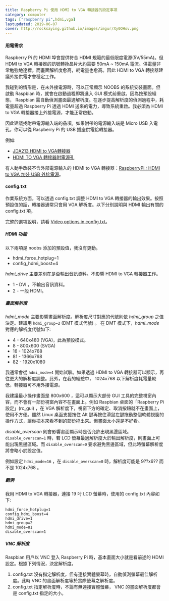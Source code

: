 ```yaml
---
title: Raspberry Pi 使用 HDMI to VGA 轉接器的設定事項
category: computer
tags: ["raspberry pi",hdmi,vga]
lastupdated: 2019-06-07
cover: http://rocksaying.github.io/images/imgur/Xy0OHov.png
---
```


#### 用電需求

Raspberry Pi 的 HDMI 埠會提供符合 HDMI 規範的最低限度電源(5V/55mA)。但 HDMI to VGA 轉接器的訊號轉換晶片大約需要 50mA ~ 150mA 電流。供電量非常勉強地達標。而畫面解析度愈高，耗電量也愈高。因此 HDMI to VGA 轉接器建議外接供電才會穩定工作。

我碰到的情形是，在未外接電源時，可以正常顯示 NOOBS 的系統安裝畫面。但啟動 Raspbian 時，就會在啟動過程即將進入 GUI 模式前重啟。因為按預設組態， Raspbian 需自動偵測畫面最適解析度。在逐步提高解析度的偵測過程中，耗電量超過 Raspberry Pi 透過 HDMI 送來的電力，導致系統重啟。我必須為 HDMI to VGA 轉接器接上外接電源，才能正常啟動。

因此建議找附帶電源輸入端的品項。如果附帶的電源輸入端是 Micro USB 入電孔，你可以從 Raspberry Pi 的 USB 插座供電給轉接器。

例如:

* [JDA213 HDMI to VGA轉接器](https://tw.j5create.com/products/jda213)
* [HDMI TO VGA 轉接器附電源孔](https://24h.pchome.com.tw/prod/DCAX57-A90077VHQ)

有人動手改裝不含外部電源輸入的 HDMI to VGA 轉接器：[RaspberryPI : HDMI to VGA 加裝 USB 外接電源](http://gsyan888.blogspot.com/2013/07/raspberrypi-hdmi-to-vga-usb-power.html)。

<!--more-->

#### config.txt

作業系統方面，可以透過 config.txt 調整 HDMI to VGA 轉接器的輸出效果。按照預設值的話，轉接器通常只會用 VGA 解析度。以下分別說明與 HDMI 輸出有關的 config.txt 項。

完整的選項說明，請看 [Video options in config.txt](https://www.raspberrypi.org/documentation/configuration/config-txt/video.md)。

##### HDMI 功能

以下兩項是 noobs 添加的預設值，我沒有更動。

* hdmi_force_hotplug=1
* config_hdmi_boost=4

*hdmi_drive* 主要差別在是否輸出音訊資料。不影響 HDMI to VGA 轉接器工作。

* 1 - DVI ，不輸出音訊資料。
* 2 - 一般 HDMI。

##### 畫面解析度

*hdmi_mode* 主要影響畫面解析度。解析度尺寸對應的代號則依 *hdmi_group* 之值決定。建議用 `hdmi_group=2` (DMT 模式代號) 。
在 DMT 模式下，*hdmi_mode* 對應的解析度代號如下:

* 4 - 640x480 (VGA)，此為預設模式。
* 8 - 800x600 (SVGA)
* 16 - 1024x768
* 81 - 1366x768
* 82 - 1920x1080

我通常會從 `hdmi_mode=4` 開始試驗。如果透過 HDMI to VGA 轉接器可以顯示，再往更大的解析度調整。此外，在我的經驗中， 1024x768 以下解析度耗電量較低，轉接器可不用外接電源。

我建議最小操作畫面是 800x600 ，這可以顯示大部份 GUI 工具的完整視窗內容，而不會有一部份視窗內容不在畫面上。例如 Raspbian 桌面的「Raspberry Pi 設定」(rc_gui) ，在 VGA 解析度下，視窗下方的確定、取消按鈕就不在畫面上，使用不方便。雖然 Linux 桌面支援按住 Alt 鍵再按住滑鼠左鍵拖動整個軟體視窗的操作方式，讓你把本來看不到的部份拖出來。但畫面太小還是不好看。

*disable_overscan* 則會影響畫面顯示時是否允許出現黑邊區域。`disable_overscan=1` 時，若 LCD 螢幕最適解析度大於輸出解析度，則畫面上可能出現黑邊區域。而 `disable_overscan=0` 要求避免黑邊區域，但此時螢幕解析度將會略小於設定值。

例如設定 `hdmi_mode=16` ，在 `disable_overscan=0` 時，解析度可能是 9??x6?? 而不是 1024x768 。

##### 範例

我用 HDMI to VGA 轉接器，連接 19 吋 LCD 螢幕時，使用的 config.txt 內容如下:

```
hdmi_force_hotplug=1
config_hdmi_boost=4
hdmi_drive=1
hdmi_group=2
hdmi_mode=81
disable_overscan=1
```

##### VNC 解析度

Raspbian 用戶以 VNC 登入 Raspberry Pi 時，基本畫面大小就是看前述的 HDMI 設定。根據下列情況，決定解析度。

1. config.txt 沒有指定解析度，但有連接實體螢幕時，自動偵測螢幕最佳解析度。此時 VNC 的畫面解析度等於實際螢幕之解析度。
2. config.txt 指定解析度時，不論有無連接實體螢幕， VNC 的畫面解析度都會是 config.txt 指定的大小。

